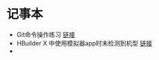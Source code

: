 # 记事本

- Git命令操作练习 [链接]([https://learngitbranching.js.org](https://learngitbranching.js.org/) )
- HBuilder X 中使用模拟器app时未检测到机型 [链接](https://www.cnblogs.com/oukele/p/9967291.html)
- 
